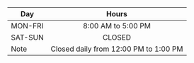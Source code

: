 | Day           | Hours |
| ------------- |:-------------:         |
| MON-FRI      | 8:00 AM to 5:00 PM     |
| SAT-SUN     | CLOSED    |
| Note          | Closed daily from 12:00 PM to 1:00 PM    |

